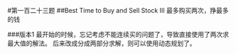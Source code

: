 #第一百二十三题
##Best Time to Buy and Sell Stock III
最多购买两次，挣最多的钱

###版本1
最开始的时候，忘记考虑不能连续买的问题了，导致直接使用了两次求最大值的解法。
后来改成分成两部分求解，则可以使用动态规划了。